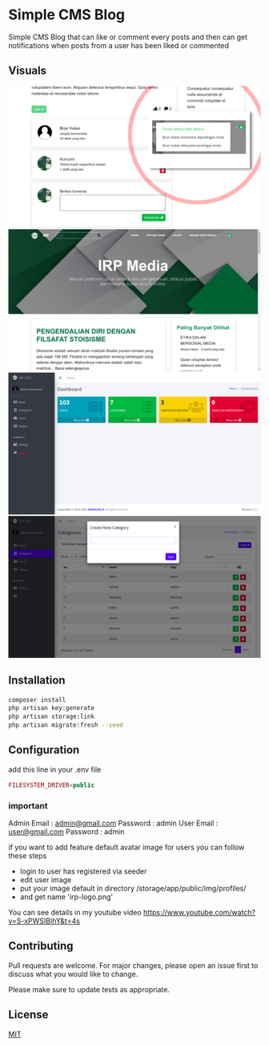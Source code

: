 # Simple CMS Blog

Simple CMS Blog that can like or comment every posts and then can get notifications when posts from a user has been liked or commented

## Visuals
![Screenshot](public/img/image1.png)
![Screenshot](public/img/image2.png)
![Screenshot](public/img/image3.png)
![Screenshot](public/img/image4.png)

## Installation

```bash
composer install
php artisan key:generate
php artisan storage:link
php artisan migrate:fresh --seed
```

## Configuration

add this line in your .env file
```php
FILESYSTEM_DRIVER=public
```
### important
Admin
Email : admin@gmail.com
Password : admin
User
Email : user@gmail.com
Password : admin

if you want to add feature default avatar image for users you can follow these steps
- login to user has registered via seeder
- edit user image
- put your image default in directory /storage/app/public/img/profiles/
- and get name 'irp-logo.png'

You can see details in my youtube video https://www.youtube.com/watch?v=S-xPWSIBIhY&t=4s

## Contributing
Pull requests are welcome. For major changes, please open an issue first to discuss what you would like to change.

Please make sure to update tests as appropriate.

## License
[MIT](https://choosealicense.com/licenses/mit/)
